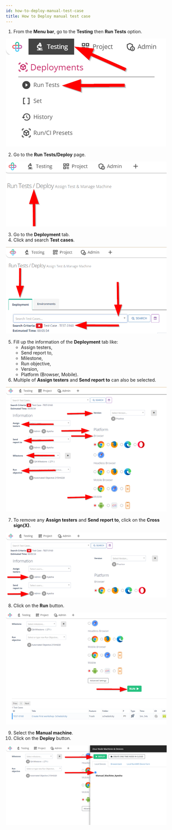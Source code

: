 ```yaml
---
id: how-to-deploy-manual-test-case
title: How to Deploy manual test case
---
```


1. From the **Menu bar**, go to the **Testing** then **Run Tests** option.

![](/img/how-tos/how-to-deploy-manual-test-case/run-tests.png)

2. Go to the **Run Tests/Deploy** page.

![](/img/how-tos/how-to-deploy-manual-test-case/run-deploy.png)

3. Go to the **Deployment** tab.
4. Click and search **Test cases**.

![](/img/how-tos/how-to-deploy-manual-test-case/search-test-case.png)

5. Fill up the information of the **Deployment** tab like:
    * Assign testers,
    * Send report to,
    * Milestone,
    * Run objective,
    * Version,
    * Platform (Browser, Mobile).
6. Multiple of **Assign testers** and **Send report to** can also be selected.

![](/img/how-tos/how-to-deploy-manual-test-case/deploy-info.png)

7. To remove any **Assign testers** and **Send report to**, click on the **Cross sign(X)**.

![](/img/how-tos/how-to-deploy-manual-test-case/cross-sign.png)

8. Click on the **Run** button.

![](/img/how-tos/how-to-deploy-manual-test-case/run-button.png)

9. Select the **Manual machine**.
10. Click on the **Deploy** button.

![](/img/how-tos/how-to-deploy-manual-test-case/manual-deploy.png)